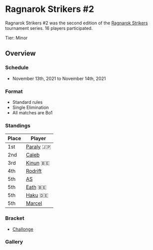 # Ragnarok Strikers #2

Ragnarok Strikers #2 was the second edition of the [Ragnarok Strikers](ragnamain.md) tournament series.
16 players participated.

Tier: Minor

## Overview

### Schedule
- November 13th, 2021 to November 14th, 2021

### Format
- Standard rules
- Single Elimination
- All matches are Bo1

### Standings

|Place|Player|
|-|-|
|1st|[Paraly](../../players/japanese/paraly.md) :jp:|
|2nd|[Caleb](../../players/bulgarian/caleb.md)|
|3rd|[Kinun](../../players/belgian/kinun.md) :belgium:|
|4th|[Rodrift](../../players/peruvian/rodrift.md)|
|5th|[AS](../../players/french/as.md)|
|5th|[Eath](../../players/belgian/eath.md) :belgium:|
|5th|[Haku](../../players/german/haku.md) :de:|
|5th|[Marcel](../../players/dutch/marcel.md)|

### Bracket
- [Challonge](https://challonge.com/o0s27g2i)

### Gallery
